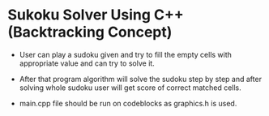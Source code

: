  # Sukoku Solver Using C++ (Backtracking Concept)
 - User can play a sudoku given and try to fill the empty cells with appropriate value and can try to solve it.

 - After that program algorithm will solve the sudoku step by step and after solving whole sudoku user will get score of correct matched cells.
 

 - main.cpp file should be run on codeblocks as graphics.h is used.
 
